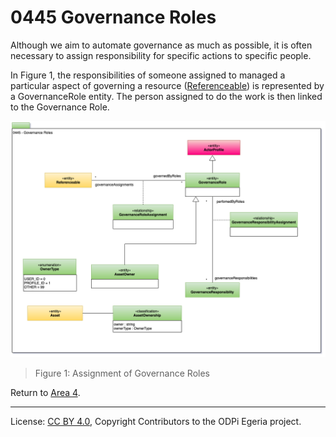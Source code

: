 <!-- SPDX-License-Identifier: CC-BY-4.0 -->
<!-- Copyright Contributors to the ODPi Egeria project. -->

# 0445 Governance Roles

Although we aim to automate governance as much as possible, it is often necessary to
assign responsibility for specific actions to specific people.

In Figure 1, the responsibilities of someone assigned to managed a
particular aspect of governing a resource ([Referenceable](0010-Base-Model.md))
is represented by a GovernanceRole entity.  The person assigned to
do the work is then linked to the Governance Role.

![UML](0445-Governance-Roles.png#pagewidth)
> Figure 1: Assignment of Governance Roles


Return to [Area 4](Area-4-models.md).

----
License: [CC BY 4.0](https://creativecommons.org/licenses/by/4.0/),
Copyright Contributors to the ODPi Egeria project.